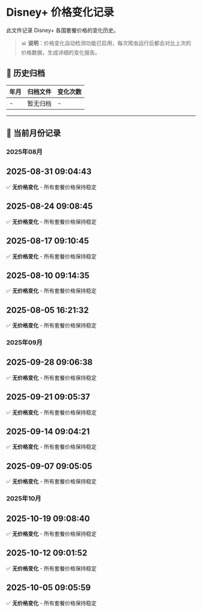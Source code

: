 # Disney+ 价格变化记录

此文件记录 Disney+ 各国套餐价格的变化历史。

> 📊 **说明**：价格变化自动检测功能已启用，每次爬虫运行后都会对比上次的价格数据，生成详细的变化报告。

## 📁 历史归档

| 年月 | 归档文件 | 变化次数 |
|------|----------|----------|
| - | 暂无归档 | - |

---

## 📅 当前月份记录

### 2025年08月

## 2025-08-31 09:04:43

✅ **无价格变化** - 所有套餐价格保持稳定



## 2025-08-24 09:08:45

✅ **无价格变化** - 所有套餐价格保持稳定



## 2025-08-17 09:10:45

✅ **无价格变化** - 所有套餐价格保持稳定



## 2025-08-10 09:14:35

✅ **无价格变化** - 所有套餐价格保持稳定



## 2025-08-05 16:21:32

✅ **无价格变化** - 所有套餐价格保持稳定




### 2025年09月

## 2025-09-28 09:06:38

✅ **无价格变化** - 所有套餐价格保持稳定



## 2025-09-21 09:05:37

✅ **无价格变化** - 所有套餐价格保持稳定



## 2025-09-14 09:04:21

✅ **无价格变化** - 所有套餐价格保持稳定



## 2025-09-07 09:05:05

✅ **无价格变化** - 所有套餐价格保持稳定


### 2025年10月

## 2025-10-19 09:08:40

✅ **无价格变化** - 所有套餐价格保持稳定



## 2025-10-12 09:01:52

✅ **无价格变化** - 所有套餐价格保持稳定



## 2025-10-05 09:05:59

✅ **无价格变化** - 所有套餐价格保持稳定

